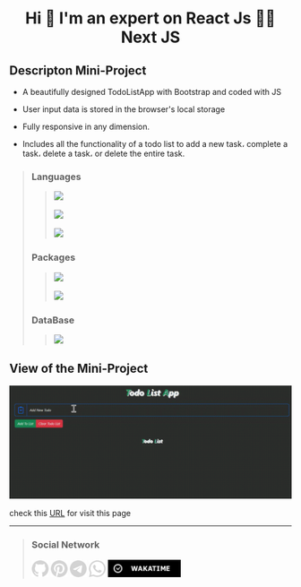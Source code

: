 # <p align="center">Hi 👋 I'm an expert on React Js 👨‍💻 Next JS</p>

## Descripton Mini-Project
- A beautifully designed TodoListApp with Bootstrap and coded with JS 

- User input data is stored in the browser's local storage

- Fully responsive in any dimension.

- Includes all the functionality of a todo list to add a new task، complete a task، delete a task، or delete the entire task.

>### Languages
>> ![](https://readme-typing-svg.demolab.com?font=Fira+Code&size=16&duration=1500&pause=5000&color=F77F1A&random=false&width=55&height=25&lines=Html5)
>> 
>> ![](https://readme-typing-svg.demolab.com?font=Fira+Code&size=16&duration=1500&pause=5000&color=5BCAF7&random=false&width=55&height=25&lines=Css3)
>> 
>> ![](https://readme-typing-svg.demolab.com?font=Fira+Code&size=16&duration=1500&pause=5000&color=FAFF09&random=false&width=100&height=25&lines=JavaScript)
>### Packages
>> ![](https://readme-typing-svg.demolab.com?font=Fira+Code&size=16&duration=1500&pause=5000&color=9370d8&random=false&width=85&height=25&lines=Bootstrap)
>>
>> ![](https://readme-typing-svg.demolab.com?font=Fira+Code&size=16&duration=1500&pause=5000&color=bc18bc&random=false&width=155&height=25&lines=Bootstrap+Icons)
>### DataBase
>> ![](https://readme-typing-svg.demolab.com?font=Fira+Code&size=16&duration=1500&pause=5000&color=F77F1A&random=false&width=200&height=25&lines=LocalStorage+Browser)

## View of the Mini-Project

<img src="./Video/todolist.gif" width="750px"/>

check this [URL](https://khadem-mh.github.io/todoList2-js/) for visit this page

___
>### Social Network
> [<img src="Images/github.png" width="30">](https://github.com/khadem-mh)
> [<img src="Images/pintrest.png" width="30">](https://pinterest.com/khadem_mh)
> [<img src="Images/telegram.png" width="30">](https://t.me/mhkhadem)
> [<img src="Images/whatsapp.png" width="30">](https://wa.me/989031335939)
> [<img src="Images/wakatimesvg.png" width="130">](https://wakatime.com/@khadem_mh)

